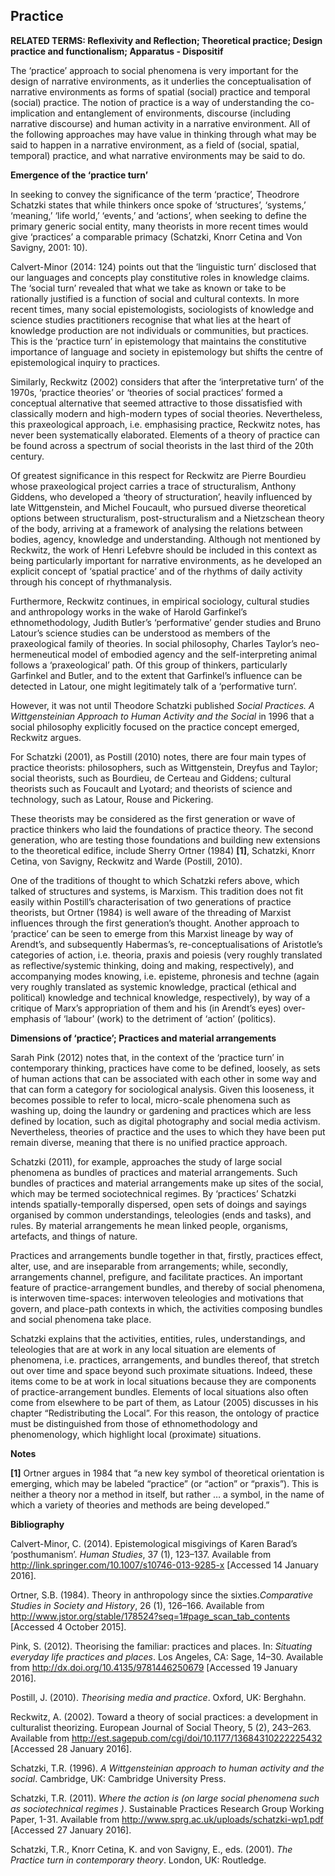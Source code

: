 ## Practice

**RELATED TERMS: Reflexivity and Reflection; Theoretical practice; Design practice and functionalism; Apparatus - Dispositif**

The ‘practice’ approach to social phenomena is very important for the design of narrative environments, as it underlies the conceptualisation of narrative environments as forms of spatial (social) practice and temporal (social) practice. The notion of practice is a way of understanding the co-implication and entanglement of environments, discourse (including narrative discourse) and human activity in a narrative environment. All of the following approaches may have value in thinking through what may be said to happen in a narrative environment, as a field of (social, spatial, temporal) practice, and what narrative environments may be said to do.

**Emergence of the ‘practice turn’**

In seeking to convey the significance of the term ‘practice’, Theodrore Schatzki states that while thinkers once spoke of ‘structures’, ‘systems,’ ‘meaning,’ ‘life world,’ ‘events,’ and ‘actions’, when seeking to define the primary generic social entity, many theorists in more recent times would give ‘practices’ a comparable primacy (Schatzki, Knorr Cetina and Von Savigny, 2001: 10).

Calvert-Minor (2014: 124) points out that the ‘linguistic turn’ disclosed that our languages and concepts play constitutive roles in knowledge claims. The ‘social turn’ revealed that what we take as known or take to be rationally justified is a function of social and cultural contexts. In more recent times, many social epistemologists, sociologists of knowledge and science studies practitioners recognise that what lies at the heart of knowledge production are not individuals or communities, but practices. This is the ‘practice turn’ in epistemology that maintains the constitutive importance of language and society in epistemology but shifts the centre of epistemological inquiry to practices.

Similarly, Reckwitz (2002) considers that after the ‘interpretative turn’ of the 1970s, ‘practice theories’ or ‘theories of social practices’ formed a conceptual alternative that seemed attractive to those dissatisfied with classically modern and high-modern types of social theories. Nevertheless, this praxeological approach, i.e. emphasising practice, Reckwitz notes, has never been systematically elaborated. Elements of a theory of practice can be found across a spectrum of social theorists in the last third of the 20th century.

Of greatest significance in this respect for Reckwitz are Pierre Bourdieu whose praxeological project carries a trace of structuralism, Anthony Giddens, who developed a ‘theory of structuration’, heavily influenced by late Wittgenstein, and Michel Foucault, who pursued diverse theoretical options between structuralism, post-structuralism and a Nietzschean theory of the body, arriving at a framework of analysing the relations between bodies, agency, knowledge and understanding. Although not mentioned by Reckwitz, the work of Henri Lefebvre should be included in this context as being particularly important for narrative environments, as he developed an explicit concept of ‘spatial practice’ and of the rhythms of daily activity through his concept of rhythmanalysis.

Furthermore, Reckwitz continues, in empirical sociology, cultural studies and anthropology works in the wake of Harold Garfinkel’s ethnomethodology, Judith Butler’s ‘performative’ gender studies and Bruno Latour’s science studies can be understood as members of the praxeological family of theories. In social philosophy, Charles Taylor’s neo-hermeneutical model of embodied agency and the self-interpreting animal follows a ‘praxeological’ path. Of this group of thinkers, particularly Garfinkel and Butler, and to the extent that Garfinkel’s influence can be detected in Latour, one might legitimately talk of a ‘performative turn’.

However, it was not until Theodore Schatzki published _Social Practices. A Wittgensteinian Approach to Human Activity and the Social_ in 1996 that a social philosophy explicitly focused on the practice concept emerged, Reckwitz argues.

For Schatzki (2001), as Postill (2010) notes, there are four main types of practice theorists: philosophers, such as Wittgenstein, Dreyfus and Taylor; social theorists, such as Bourdieu, de Certeau and Giddens; cultural theorists such as Foucault and Lyotard; and theorists of science and technology, such as Latour, Rouse and Pickering.

These theorists may be considered as the first generation or wave of practice thinkers who laid the foundations of practice theory. The second generation, who are testing those foundations and building new extensions to the theoretical edifice, include Sherry Ortner (1984) **[1]**, Schatzki, Knorr Cetina, von Savigny, Reckwitz and Warde (Postill, 2010).

One of the traditions of thought to which Schatzki refers above, which talked of structures and systems, is Marxism. This tradition does not fit easily within Postill’s characterisation of two generations of practice theorists, but Ortner (1984) is well aware of the threading of Marxist influences through the first generation’s thought. Another approach to ‘practice’ can be seen to emerge from this Marxist lineage by way of Arendt’s, and subsequently Habermas’s, re-conceptualisations of Aristotle’s categories of action, i.e. theoria, praxis and poiesis (very roughly translated as reflective/systemic thinking, doing and making, respectively), and accompanying modes knowing, i.e. episteme, phronesis and techne (again very roughly translated as systemic knowledge, practical (ethical and political) knowledge and technical knowledge, respectively), by way of a critique of Marx’s appropriation of them and his (in Arendt’s eyes) over-emphasis of ‘labour’ (work) to the detriment of ‘action’ (politics).

**Dimensions of ‘practice’; Practices and material arrangements**

Sarah Pink (2012) notes that, in the context of the ‘practice turn’ in contemporary thinking, practices have come to be defined, loosely, as sets of human actions that can be associated with each other in some way and that can form a category for sociological analysis. Given this looseness, it becomes possible to refer to local, micro-scale phenomena such as washing up, doing the laundry or gardening and practices which are less defined by location, such as digital photography and social media activism. Nevertheless, theories of practice and the uses to which they have been put remain diverse, meaning that there is no unified practice approach.

Schatzki (2011), for example, approaches the study of large social phenomena as bundles of practices and material arrangements. Such bundles of practices and material arrangements make up sites of the social, which may be termed sociotechnical regimes. By ‘practices’ Schatzki intends spatially-temporally dispersed, open sets of doings and sayings organised by common understandings, teleologies (ends and tasks), and rules. By material arrangements he mean linked people, organisms, artefacts, and things of nature.

Practices and arrangements bundle together in that, firstly, practices effect, alter, use, and are inseparable from arrangements; while, secondly, arrangements channel, prefigure, and facilitate practices. An important feature of practice-arrangement bundles, and thereby of social phenomena, is interwoven time-spaces: interwoven teleologies and motivations that govern, and place-path contexts in which, the activities composing bundles and social phenomena take place.

Schatzki explains that the activities, entities, rules, understandings, and teleologies that are at work in any local situation are elements of phenomena, i.e. practices, arrangements, and bundles thereof, that stretch out over time and space beyond such proximate situations. Indeed, these items come to be at work in local situations because they are components of practice-arrangement bundles. Elements of local situations also often come from elsewhere to be part of them, as Latour (2005) discusses in his chapter “Redistributing the Local”. For this reason, the ontology of practice must be distinguished from those of ethnomethodology and phenomenology, which highlight local (proximate) situations.

**Notes**

**[1]** Ortner argues in 1984 that “a new key symbol of theoretical orientation is emerging, which may be labeled “practice” (or “action” or “praxis”). This is neither a theory nor a method in itself, but rather … a symbol, in the name of which a variety of theories and methods are being developed.”

**Bibliography**

Calvert-Minor, C. (2014). Epistemological misgivings of Karen Barad’s ‘posthumanism’. _Human Studies_, 37 (1), 123–137\. Available from http://link.springer.com/10.1007/s10746-013-9285-x [Accessed 14 January 2016].

Ortner, S.B. (1984). Theory in anthropology since the sixties._Comparative Studies in Society and History_, 26 (1), 126–166\. Available from http://www.jstor.org/stable/178524?seq=1#page_scan_tab_contents [Accessed 4 October 2015].

Pink, S. (2012). Theorising the familiar: practices and places. In: _Situating everyday life practices and places_. Los Angeles, CA: Sage, 14–30\. Available from http://dx.doi.org/10.4135/9781446250679 [Accessed 19 January 2016].

Postill, J. (2010). _Theorising media and practice_. Oxford, UK: Berghahn.

Reckwitz, A. (2002). Toward a theory of social practices: a development in culturalist theorizing. European Journal of Social Theory, 5 (2), 243–263\. Available from http://est.sagepub.com/cgi/doi/10.1177/13684310222225432 [Accessed 28 January 2016].

Schatzki, T.R. (1996). _A Wittgensteinian approach to human activity and the social_. Cambridge, UK: Cambridge University Press.

Schatzki, T.R. (2011). _Where the action is (on large social phenomena such as sociotechnical regimes )_. Sustainable Practices Research Group Working Paper, 1-31\. Available from http://www.sprg.ac.uk/uploads/schatzki-wp1.pdf [Accessed 27 January 2016].

Schatzki, T.R., Knorr Cetina, K. and von Savigny, E., eds. (2001). _The Practice turn in contemporary theory_. London, UK: Routledge.

